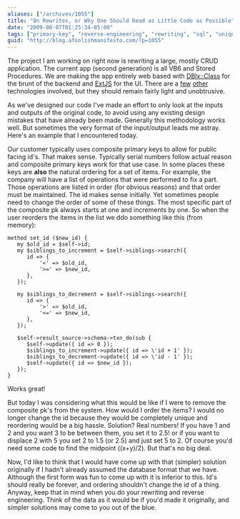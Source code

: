 ```yaml
---
aliases: ["/archives/1055"]
title: "On Rewrites, or Why One Should Read as Little Code as Possible"
date: "2009-08-07T01:25:34-05:00"
tags: ["primary-key", "reverse-engineering", "rewriting", "sql", "unique-id"]
guid: "http://blog.afoolishmanifesto.com/?p=1055"
---
```

The project I am working on right now is rewriting a large, mostly CRUD application. The current app (second generation) is all VB6 and Stored Procedures. We are making the app entirely web based with [DBIx::Class](http://search.cpan.org/perldoc?DBIx::Class) for the brunt of the backend and [ExtJS](http://extjs.com) for the UI. There are a [few](http://search.cpan.org/perldoc?Catalyst) [other](http://en.wikipedia.org/wiki/Representational_State_Transfer) technologies involved, but they should remain fairly light and unobtrusive.

As we've designed our code I've made an effort to only look at the inputs and outputs of the original code, to avoid using any existing design mistakes that have already been made. Generally this methodology works well. But sometimes the very format of the input/output leads me astray. Here's an example that I encountered today.

Our customer typically uses composite primary keys to allow for public facing id's. That makes sense. Typically serial numbers follow actual reason and composite primary keys work for that use case. In some places these keys are **also** the natural ordering for a set of items. For example, the company will have a list of operations that were performed to fix a part. Those operations are listed in order (for obvious reasons) and that order must be maintained. The id makes sense initially. Yet sometimes people need to change the order of some of these things. The most specific part of the composite pk always starts at one and increments by one. So when the user reorders the items in the list we ddo something like this (from memory):

    method set_id ($new_id) {
       my $old_id = $self->id;
       my $siblings_to_increment = $self->siblings->search({
          id => {
              '<' => $old_id,
              '>=' => $new_id,
          },
       });

       my $siblings_to_decrement = $self->siblings->search({
          id => {
              '>' => $old_id,
              '<=' => $new_id,
          },
       });

       $self->result_source->schema->txn_do(sub {
          $self->update({ id => 0 });
          $siblings_to_increment->update({ id => \'id + 1' });
          $siblings_to_decrement->update({ id => \'id - 1' });
          $self->update({ id => $new_id });
       });
    }

Works great!

But today I was considering what this would be like if I were to remove the composite pk's from the system. How would I order the items? I would no longer change the id because they would be completely unique and reordering would be a big hassle. Solution? Real numbers! If you have 1 and 2 and you want 3 to be between them, you set it to 2.5! or if you want to displace 2 with 5 you set 2 to 1.5 (or 2.5) and just set 5 to 2. Of course you'd need some code to find the midpoint ((x+y)/2). But that's no big deal.

Now, I'd like to think that I would have come up with that (simpler) solution originally if I hadn't already assumed the database format that we have. Although the first form was fun to come up with it is inferior to this. Id's should really be forever, and ordering shouldn't change the id of a thing. Anyway, keep that in mind when you do your rewriting and reverse engineering. Think of the data as it would be if you'd made it originally, and simpler solutions may come to you out of the blue.
